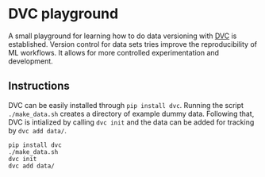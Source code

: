 # DVC playground

A small playground for learning how to do data versioning with [DVC](https://dvc.org/) is established.
Version control for data sets tries improve the reproducibility of ML workflows.
It allows for more controlled experimentation and development.


## Instructions

DVC can be easily installed through `pip install dvc`.
Running the script `./make_data.sh` creates a directory of example dummy data.
Following that, DVC is intialized by calling `dvc init`
and the data can be added for tracking by `dvc add data/`.

```
pip install dvc
./make_data.sh
dvc init
dvc add data/
```

